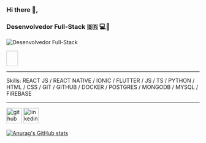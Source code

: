 ### Hi there 👋,
### Desenvolvedor Full-Stack   :brazil:  💻📱
![Desenvolvedor Full-Stack](https://www.cisoadvisor.com.br/wp-content/uploads/2018/11/nodejs-event-stream-module.jpg)

<img align="center" width="30" height="40" href="https://www.cisoadvisor.com.br/wp-content/uploads/2018/11/nodejs-event-stream-module.jpg" style="max-width: 100%;" />

<hr>

Skills: REACT JS / REACT NATIVE / IONIC / FLUTTER / JS / TS / PYTHON /  HTML / CSS / GIT / GITHUB / DOCKER / POSTGRES / MONGODB / MYSQL / FIREBASE

<hr>

[<img src='https://cdn.jsdelivr.net/npm/simple-icons@3.0.1/icons/github.svg' alt='github' height='40'>](https://github.com/davissbf)  [<img src='https://cdn.jsdelivr.net/npm/simple-icons@3.0.1/icons/linkedin.svg' alt='linkedin' height='40'>](https://www.linkedin.com/in/davi-souza-667497195/)  

[![Anurag's GitHub stats](https://github-readme-stats.vercel.app/api?username=davissbf)](https://github.com/anuraghazra/github-readme-stats)

